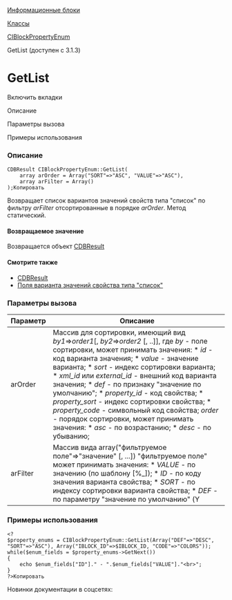 [Информационные блоки](/api_help/iblock/index.php)

[Классы](/api_help/iblock/classes/index.php)

[CIBlockPropertyEnum](/api_help/iblock/classes/ciblockpropertyenum/index.php)

GetList (доступен с 3.1.3)

GetList
=======

Включить вкладки

Описание

Параметры вызова

Примеры использования

### Описание

```
CDBResult CIBlockPropertyEnum::GetList(
	array arOrder = Array("SORT"=>"ASC", "VALUE"=>"ASC"),
	array arFilter = Array()
);Копировать
```

Возвращает список вариантов значений свойств типа "список" по фильтру *arFilter* отсортированные в порядке *arOrder*. Метод статический.

#### Возвращаемое значение

Возвращается объект [CDBResult](/api_help/main/reference/cdbresult/index.php)

#### Смотрите также

* [CDBResult](/api_help/main/reference/cdbresult/index.php)
* [Поля варианта значений свойства типа "список"](/api_help/iblock/fields.php#fproperty)

### Параметры вызова

| Параметр | Описание |
| --- | --- |
| arOrder | Массив для сортировки, имеющий вид *by1*=>*order1*[, *by2*=>*order2* [, ..]], где *by* - поле сортировки, может принимать значения:    * *id* - код варианта значения; * *value* - значение варианта; * *sort* - индекс сортировки варианта; * *xml\_id* или *external\_id* - внешний код варианта значения; * *def* - по признаку "значение по умолчанию"; * *property\_id* - код свойства; * *property\_sort* - индекс сортировки свойства; * *property\_code* - символьный код свойства;   *order* - порядок сортировки, может принимать значения:    * *asc* - по возрастанию; * *desc* - по убыванию; |
| arFilter | Массив вида array("фильтруемое поле"=>"значение" [, ...])   "фильтруемое поле" может принимать значения:    * *VALUE* - по значению (по шаблону [%\_]); * *ID* - по коду значения варианта свойства; * *SORT* - по индексу сортировки варианта свойства; * *DEF* - по параметру "значение по умолчанию" (Y|N); * *XML\_ID* - по внешнему коду(по шаблону [%\_]); * *EXTERNAL\_ID* - по внешнему коду; * *CODE* - по символьному коду свойства (по шаблону [%\_]); * *PROPERTY\_ID* - по числовому или символьному коду свойства; * *IBLOCK\_ID* - фильтр по коду информационного блока, которому принадлежит свойство;  Необязательное. По умолчанию записи не фильтруются. |

### Примеры использования

```
<?
$property_enums = CIBlockPropertyEnum::GetList(Array("DEF"=>"DESC", "SORT"=>"ASC"), Array("IBLOCK_ID"=>$IBLOCK_ID, "CODE"=>"COLORS"));
while($enum_fields = $property_enums->GetNext())
{
	echo $enum_fields["ID"]." - ".$enum_fields["VALUE"]."<br>";
}
?>Копировать
```

Новинки документации в соцсетях:
